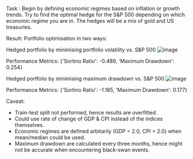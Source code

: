 Task : Begin by defining economic regimes based on inflation or growth trends. Try to find the optimal hedge for the S&P 500 depending on which economic regime you are in. The hedges will be a mix of gold and US treasuries. 

Result: Portfolio optimisation in two ways:

Hedged portfolio by minimising portfolio volatility vs. S&P 500
![image](https://github.com/user-attachments/assets/a3458c6d-46de-46a3-bdba-aeb9343e762a)

Performance Metrics: {'Sortino Ratio': -0.489, 'Maximum Drawdown': 0.254}


Hedged portfolio by minimising maximum drawdown vs. S&P 500
![image](https://github.com/user-attachments/assets/39e448ca-fd11-443a-9d75-1eac416beb94)

Performance Metrics: {'Sortino Ratio': -1.185, 'Maximum Drawdown': 0.177}

Caveat: 
- Train-test split not performed, hence results are overfitted.
- Could use rate of change of GDP & CPI instead of the indices themselves.
- Economic regimes are defined arbitarily (GDP = 2.0, CPI = 2.0) when mean/median could be used.
- Maximum drawdown are calculated every three months, hence might not be accurate when encountering black-swan events.
